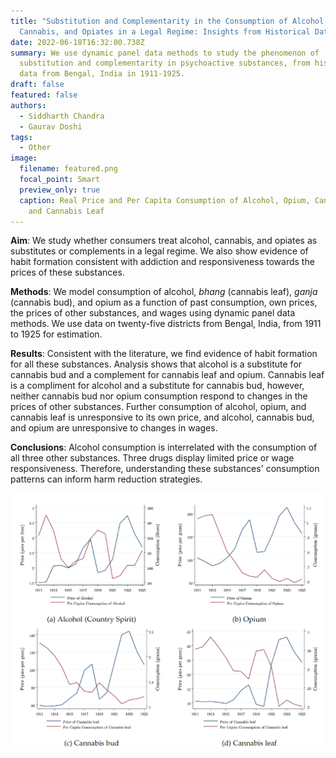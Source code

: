 ```yaml
---
title: "Substitution and Complementarity in the Consumption of Alcohol,
  Cannabis, and Opiates in a Legal Regime: Insights from Historical Data"
date: 2022-06-18T16:32:00.738Z
summary: We use dynamic panel data methods to study the phenomenon of
  substitution and complementarity in psychoactive substances, from historical
  data from Bengal, India in 1911-1925.
draft: false
featured: false
authors:
  - Siddharth Chandra
  - Gaurav Doshi
tags:
  - Other
image:
  filename: featured.png
  focal_point: Smart
  preview_only: true
  caption: Real Price and Per Capita Consumption of Alcohol, Opium, Cannabis Bud,
    and Cannabis Leaf
---
```

**Aim**: We study whether consumers treat alcohol, cannabis, and opiates as substitutes or complements in a legal regime. We also show evidence of habit formation consistent with addiction and responsiveness towards the prices of these substances. 

**Methods**: We model consumption of alcohol, *bhang* (cannabis leaf), *ganja* (cannabis bud), and opium as a function of past consumption, own prices, the prices of other substances, and wages using dynamic panel data methods. We use data on twenty-five districts from Bengal, India, from 1911 to 1925 for estimation.

**Results**: Consistent with the literature, we find evidence of habit formation for all these substances. Analysis shows that alcohol is a substitute for cannabis bud and a complement for cannabis leaf and opium. Cannabis leaf is a compliment for alcohol and a substitute for cannabis bud, however, neither cannabis bud nor opium consumption respond to changes in the prices of other substances. Further consumption of alcohol, opium, and cannabis leaf is unresponsive to its own price, and alcohol, cannabis bud, and opium are unresponsive to changes in wages. 

**Conclusions**: Alcohol consumption is interrelated with the consumption of all three other substances. Three drugs display limited price or wage responsiveness. Therefore, understanding these substances' consumption patterns can inform harm reduction strategies.

![](featured.png "Real Price and Per Capita Consumption of Alcohol, Opium, Cannabis Bud, and Cannabis Leaf")